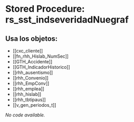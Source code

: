 # Stored Procedure: rs_sst_indseveridadNuegraf

## Usa los objetos:
- [[cxc_cliente]]
- [[fn_rhh_Hislab_NumSec]]
- [[GTH_Accidente]]
- [[GTH_IndicadorHistorico]]
- [[rhh_ausentismo]]
- [[rhh_Convenio]]
- [[rhh_EmpConv]]
- [[rhh_emplea]]
- [[rhh_hislab]]
- [[rhh_tbtipaus]]
- [[v_gen_periodos_t]]

*No code available.*
